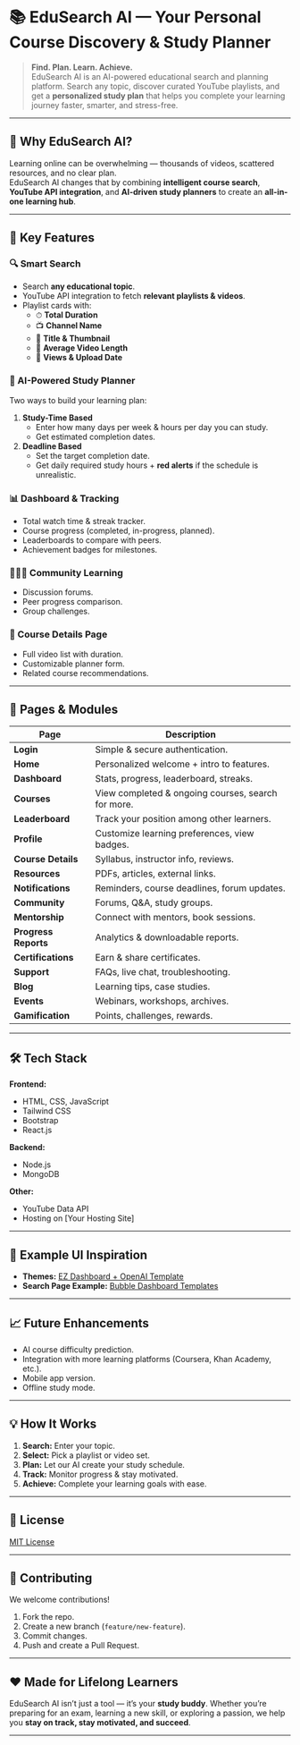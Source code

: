 # 📚 EduSearch AI — Your Personal Course Discovery & Study Planner

> **Find. Plan. Learn. Achieve.**  
EduSearch AI is an AI-powered educational search and planning platform. Search any topic, discover curated YouTube playlists, and get a **personalized study plan** that helps you complete your learning journey faster, smarter, and stress-free.  

---

## 🌟 Why EduSearch AI?
Learning online can be overwhelming — thousands of videos, scattered resources, and no clear plan.  
EduSearch AI changes that by combining **intelligent course search**, **YouTube API integration**, and **AI-driven study planners** to create an **all-in-one learning hub**.

---

## 🚀 Key Features

### 🔍 Smart Search
- Search **any educational topic**.
- YouTube API integration to fetch **relevant playlists & videos**.
- Playlist cards with:
  - ⏱ **Total Duration**  
  - 📺 **Channel Name**  
  - 📝 **Title & Thumbnail**  
  - 🎯 **Average Video Length**  
  - 👀 **Views & Upload Date**  

### 📅 AI-Powered Study Planner
Two ways to build your learning plan:
1. **Study-Time Based**  
   - Enter how many days per week & hours per day you can study.
   - Get estimated completion dates.
2. **Deadline Based**  
   - Set the target completion date.
   - Get daily required study hours + **red alerts** if the schedule is unrealistic.

### 📊 Dashboard & Tracking
- Total watch time & streak tracker.
- Course progress (completed, in-progress, planned).
- Leaderboards to compare with peers.
- Achievement badges for milestones.

### 🧑‍🤝‍🧑 Community Learning
- Discussion forums.
- Peer progress comparison.
- Group challenges.

### 📂 Course Details Page
- Full video list with duration.
- Customizable planner form.
- Related course recommendations.

---

## 📄 Pages & Modules

| Page               | Description |
|--------------------|-------------|
| **Login**          | Simple & secure authentication. |
| **Home**           | Personalized welcome + intro to features. |
| **Dashboard**      | Stats, progress, leaderboard, streaks. |
| **Courses**        | View completed & ongoing courses, search for more. |
| **Leaderboard**    | Track your position among other learners. |
| **Profile**        | Customize learning preferences, view badges. |
| **Course Details** | Syllabus, instructor info, reviews. |
| **Resources**      | PDFs, articles, external links. |
| **Notifications**  | Reminders, course deadlines, forum updates. |
| **Community**      | Forums, Q&A, study groups. |
| **Mentorship**     | Connect with mentors, book sessions. |
| **Progress Reports** | Analytics & downloadable reports. |
| **Certifications** | Earn & share certificates. |
| **Support**        | FAQs, live chat, troubleshooting. |
| **Blog**           | Learning tips, case studies. |
| **Events**         | Webinars, workshops, archives. |
| **Gamification**   | Points, challenges, rewards. |

---

## 🛠 Tech Stack

**Frontend:**  
- HTML, CSS, JavaScript  
- Tailwind CSS  
- Bootstrap  
- React.js  

**Backend:**  
- Node.js  
- MongoDB  

**Other:**  
- YouTube Data API  
- Hosting on [Your Hosting Site]  

---

## 📸 Example UI Inspiration
- **Themes:** [EZ Dashboard + OpenAI Template](https://bubble.io/template/ez-dashboard-+-openai-1571845225384x467072888827019260)  
- **Search Page Example:** [Bubble Dashboard Templates](https://bubble.io/templates/dashboard)

---

## 📈 Future Enhancements
- AI course difficulty prediction.
- Integration with more learning platforms (Coursera, Khan Academy, etc.).
- Mobile app version.
- Offline study mode.

---

## 💡 How It Works
1. **Search:** Enter your topic.  
2. **Select:** Pick a playlist or video set.  
3. **Plan:** Let our AI create your study schedule.  
4. **Track:** Monitor progress & stay motivated.  
5. **Achieve:** Complete your learning goals with ease.

---

## 📜 License
[MIT License](LICENSE)

---

## 🤝 Contributing
We welcome contributions!  
1. Fork the repo.  
2. Create a new branch (`feature/new-feature`).  
3. Commit changes.  
4. Push and create a Pull Request.

---

## ❤️ Made for Lifelong Learners
EduSearch AI isn’t just a tool — it’s your **study buddy**. Whether you’re preparing for an exam, learning a new skill, or exploring a passion, we help you **stay on track, stay motivated, and succeed**.

---
